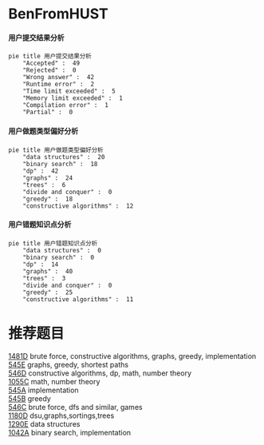 # BenFromHUST

<!-- tabs:start -->



#### **用户提交结果分析**

```mermaid
pie title 用户提交结果分析
    "Accepted" :  49
    "Rejected" :  0
    "Wrong answer" :  42
    "Runtime error" :  2
    "Time limit exceeded" :  5
    "Memory limit exceeded" :  1
    "Compilation error" :  1
    "Partial" :  0
```

#### **用户做题类型偏好分析**

```mermaid
pie title 用户做题类型偏好分析
    "data structures" :  20
    "binary search" :  18
    "dp" :  42
    "graphs" :  24
    "trees" :  6
    "divide and conquer" :  0
    "greedy" :  18
    "constructive algorithms" :  12
```
#### **用户错题知识点分析**

```mermaid
pie title 用户错题知识点分析
    "data structures" :  0
    "binary search" :  0
    "dp" :  14
    "graphs" :  40
    "trees" :  3
    "divide and conquer" :  0
    "greedy" :  25
    "constructive algorithms" :  11
```



<!-- tabs:end -->
# 推荐题目
[1481D](https://codeforces.com/contest/1481/problem/D)		brute force,
                        constructive algorithms,
                        graphs,
                        greedy,
                        implementation		  
[545E](https://codeforces.com/contest/545/problem/E)		graphs,
                        greedy,
                        shortest paths		  
[546D](https://codeforces.com/contest/546/problem/D)		constructive algorithms,
                        dp,
                        math,
                        number theory		  
[1055C](https://codeforces.com/contest/1055/problem/C)		math,
                        number theory		  
[545A](https://codeforces.com/contest/545/problem/A)		implementation		  
[545B](https://codeforces.com/contest/545/problem/B)		greedy		  
[546C](https://codeforces.com/contest/546/problem/C)		brute force,
                        dfs and similar,
                        games		  
[1180D](https://codeforces.com/contest/1180/problem/D)		dsu,graphs,sortings,trees		  
[1290E](https://codeforces.com/contest/1290/problem/E)		data structures		  
[1042A](https://codeforces.com/contest/1042/problem/A)		binary search,
                        implementation		  
